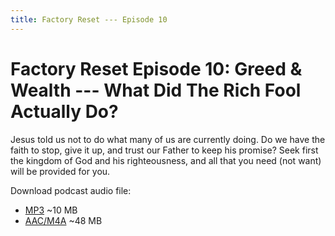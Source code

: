 ```yaml
---
title: Factory Reset --- Episode 10
---
```


# Factory Reset Episode 10: Greed & Wealth --- What Did The Rich Fool Actually Do?

Jesus told us not to do what many of us are currently doing. Do we have the faith to stop, give it up, and trust our Father to keep his promise? Seek first the kingdom of God and his righteousness, and all that you need (not want) will be provided for you.

Download podcast audio file:

* [MP3](http://files.xpian.info/factory_reset_episode_10.mp3) ~10 MB
* [AAC/M4A](http://failes.xpian.info/factory_reset_episode_10.m4a) ~48 MB
